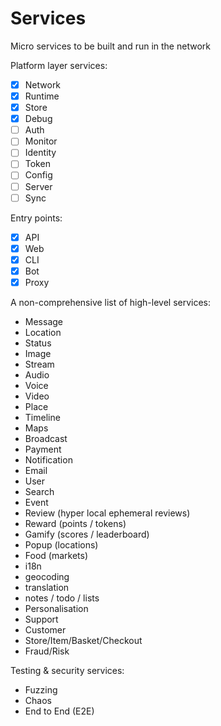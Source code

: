 # Services

Micro services to be built and run in the network

Platform layer services:

- [x] Network
- [x] Runtime
- [x] Store
- [x] Debug
- [ ] Auth
- [ ] Monitor
- [ ] Identity
- [ ] Token
- [ ] Config
- [ ] Server
- [ ] Sync

Entry points:

- [x] API
- [x] Web
- [x] CLI
- [x] Bot
- [x] Proxy

A non-comprehensive list of high-level services:

- Message
- Location
- Status
- Image
- Stream
- Audio
- Voice
- Video
- Place
- Timeline
- Maps
- Broadcast
- Payment
- Notification
- Email
- User
- Search
- Event
- Review (hyper local ephemeral reviews)
- Reward (points / tokens)
- Gamify (scores / leaderboard)
- Popup (locations)
- Food (markets)
- i18n
- geocoding
- translation
- notes / todo / lists
- Personalisation
- Support
- Customer
- Store/Item/Basket/Checkout
- Fraud/Risk

Testing & security services:

- Fuzzing
- Chaos
- End to End (E2E)

